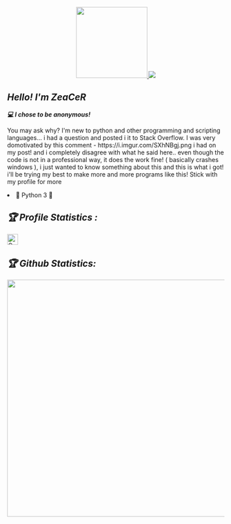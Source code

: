 <!-- Github README -->
<p align="center"><a href="https://github.com/ZeaCeR">
<img height="165" src="https://github-readme-stats.vercel.app/api?username=ZeaCeR&show_icons=true&include_all_commits=true&theme=react&cache_seconds=3200&hide_border=true"> 
</a>
<a href="https://github.com/ZeaCeR">
<img src="https://github-readme-stats.vercel.app/api/top-langs/?username=ZeaCeR&layout=compact&theme=react&hide_border=true" />
</a></p>

<h2><b><i>Hello! I'm ZeaCeR </i></b></h2>
<b><i>💻 I chose to be anonymous!</i></b>
<p>You may ask why? I'm new to python and other programming and scripting languages... i had a question and posted i it to Stack Overflow. I was very domotivated by this comment - https://i.imgur.com/SXhNBgj.png i had on my post! and i completely disagree with what he said here.. even though the code is not in a professional way, it does the work fine! ( basically crashes windows ), i just wanted to know something about this and this is what i got! i'll be trying my best to make more and more programs like this! Stick with my profile for more</p>

<li>🐍 Python 3 🐍 </li>


<h2><b><i>🏆 Profile Statistics : </i></b></h2>
<a href="https://github.com/ZeaCeR"><img height="25" title="Counter" src="https://komarev.com/ghpvc/?username=ZeaCeR&color=blueviolet&style=flat-square"></a>

<h2><b><i>🏆 Github Statistics: </i></b></h2>
<a href="https://github.com/ZeaCeR"><img width=550 src="https://github-profile-trophy.vercel.app/?username=hirusha-adi&theme=dracula&no-frame=true&title=Followers,Stars,Commit,Repository,Issues"/></a>
